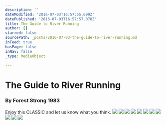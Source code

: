 ```yaml
---
description: ''
dateModified: '2016-07-03T16:57:55.699Z'
datePublished: '2016-07-03T16:57:57.078Z'
title: The Guide to River Running
author: []
starred: false
sourcePath: _posts/2016-07-03-the-guide-to-river-running.md
inFeed: true
hasPage: false
inNav: false
_type: MediaObject

---
```

# The Guide to River Running

### By Forest Strong 1983

Enjoy this CLASSIC and let us know what you think.
![](https://the-grid-user-content.s3-us-west-2.amazonaws.com/61abad3b-7bf3-4a36-9eee-283ba7bf0f8a.jpg)
![](https://the-grid-user-content.s3-us-west-2.amazonaws.com/88f84f6d-2088-4885-a870-ad349dbb227f.jpg)
![](https://the-grid-user-content.s3-us-west-2.amazonaws.com/2329f1a1-2e21-4e8b-a6b3-b3d2b79cd9ae.jpg)
![](https://the-grid-user-content.s3-us-west-2.amazonaws.com/927b1d78-113a-4c34-8c51-0909d960e225.jpg)
![](https://the-grid-user-content.s3-us-west-2.amazonaws.com/8dba01c8-2f1c-441d-8083-57ed23eb6077.jpg)
![](https://the-grid-user-content.s3-us-west-2.amazonaws.com/83926e93-bbed-481c-b418-618c431f3a5f.jpg)
![](https://the-grid-user-content.s3-us-west-2.amazonaws.com/d88c9a6f-1aa8-459b-b327-a20a26e994e9.jpg)
![](https://the-grid-user-content.s3-us-west-2.amazonaws.com/c67ca331-3134-44a2-a446-0ea2d80710f8.jpg)
![](https://the-grid-user-content.s3-us-west-2.amazonaws.com/31ba0210-1baf-45d4-8b7f-91e680191d9f.jpg)
![](https://the-grid-user-content.s3-us-west-2.amazonaws.com/e1d0a3b3-4299-4c66-bf28-3a86e2b07509.jpg)
![](https://the-grid-user-content.s3-us-west-2.amazonaws.com/b9f98b54-c0b3-46df-9077-b66fe292368b.jpg)